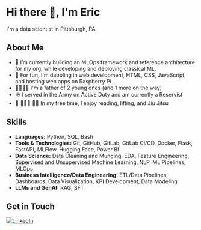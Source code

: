 # Hi there 👋, I'm Eric

I'm a data scientist in Pittsburgh, PA.

## About Me

- 🔭 I’m currently building an MLOps framework and reference architecture for my org, while developing and deploying classical ML.
- 🌱 For fun, I'm dabbling in web development, HTML, CSS, JavaScript, and hosting web apps on Raspberry Pi
- 👨‍👩‍👧‍👦 I'm a father of 2 young ones (and 1 more on the way)
- 🪖 I served in the Army on Active Duty and am currently a Reservist
- 📖 🏋🏻‍♂️ 🤼‍♂️ In my free time, I enjoy reading, lifting, and Jiu Jitsu

## Skills

- **Languages:** Python, SQL, Bash
- **Tools & Technologies:** Git, GitHub, GitLab, GitLab CI/CD, Docker, Flask, FastAPI, MLFlow, Hugging Face, Power BI
- **Data Science:** Data Cleaning and Munging, EDA, Feature Engineering, Supervised and Unsupervised Machine Learning, NLP, ML Pipelines, MLOps
- **Business Intelligence/Data Engineering:** ETL/Data Pipelines, Dashboards, Data Visualization, KPI Development, Data Modeling
- **LLMs and GenAI:** RAG, SFT

## Get in Touch
[![LinkedIn](https://img.shields.io/badge/LinkedIn-Connect-blue)](https://www.linkedin.com/in/eric-metzler)

